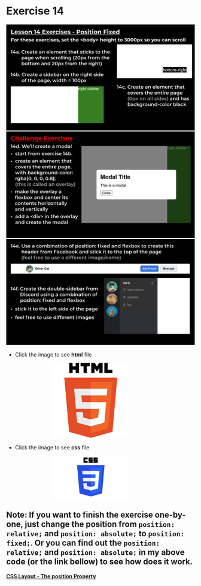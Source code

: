 # Exercise 14
![alt text](imgs/exercise_img_14_a_b_c.png)
![alt text](imgs/exercise_img_14_d.png)
![alt text](imgs/exercise_img_14_e_f.png)

- Click the image to see **html** file  
<a href="test.html">
    <img src="imgs/logo_html.png" alt="test.html" width="200px" style="background-color: white; margin:0 25% 0 25%;">
</a>

- Click the image to see **css** file  
<a href="test.css">
    <img src="imgs/logo_css.png" alt="test.css" width="200px" style="background-color: white; margin:0 25% 0 25%;">
</a>

## Note: If you want to finish the exercise one-by-one, just change the position from `position: relative;` and `position: absolute;` to `position: fixed;`. Or you can find out the `position: relative;` and `position: absolute;` in my above code (or the link bellow) to see how does it work.  
[**CSS Layout - The position Property**](https://www.w3schools.com/css/css_positioning.asp)
